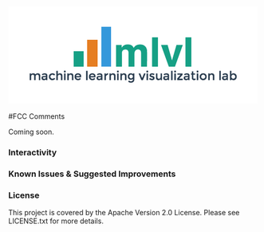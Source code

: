 ![Logo](mlvl-logo-color-500.png)

#FCC Comments

Coming soon.

### Interactivity


### Known Issues & Suggested Improvements

### License

This project is covered by the Apache Version 2.0 License. Please see LICENSE.txt for more details.